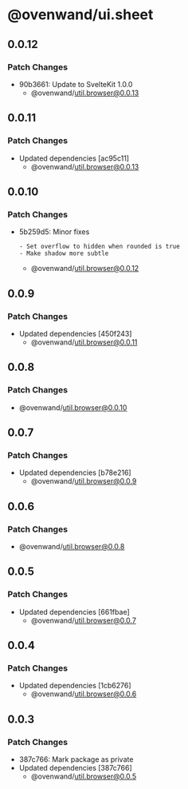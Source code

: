 # @ovenwand/ui.sheet

## 0.0.12

### Patch Changes

- 90b3661: Update to SvelteKit 1.0.0
  - @ovenwand/util.browser@0.0.13

## 0.0.11

### Patch Changes

- Updated dependencies [ac95c11]
  - @ovenwand/util.browser@0.0.13

## 0.0.10

### Patch Changes

- 5b259d5: Minor fixes

      - Set overflow to hidden when rounded is true
      - Make shadow more subtle

  - @ovenwand/util.browser@0.0.12

## 0.0.9

### Patch Changes

- Updated dependencies [450f243]
  - @ovenwand/util.browser@0.0.11

## 0.0.8

### Patch Changes

- @ovenwand/util.browser@0.0.10

## 0.0.7

### Patch Changes

- Updated dependencies [b78e216]
  - @ovenwand/util.browser@0.0.9

## 0.0.6

### Patch Changes

- @ovenwand/util.browser@0.0.8

## 0.0.5

### Patch Changes

- Updated dependencies [661fbae]
  - @ovenwand/util.browser@0.0.7

## 0.0.4

### Patch Changes

- Updated dependencies [1cb6276]
  - @ovenwand/util.browser@0.0.6

## 0.0.3

### Patch Changes

- 387c766: Mark package as private
- Updated dependencies [387c766]
  - @ovenwand/util.browser@0.0.5
